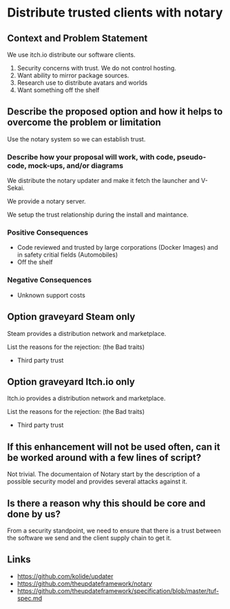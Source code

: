 # Distribute trusted clients with notary

## Context and Problem Statement

We use itch.io distribute our software clients.

1. Security concerns with trust. We do not control hosting.
1. Want ability to mirror package sources.
1. Research use to distribute avatars and worlds
1. Want something off the shelf

## Describe the proposed option and how it helps to overcome the problem or limitation

Use the notary system so we can establish trust.

### Describe how your proposal will work, with code, pseudo-code, mock-ups, and/or diagrams

We distribute the notary updater and make it fetch the launcher and V-Sekai.

We provide a notary server.

We setup the trust relationship during the install and maintance.

### Positive Consequences <!-- optional -->

- Code reviewed and trusted by large corporations (Docker Images) and in safety critial fields (Automobiles)
- Off the shelf

### Negative Consequences <!-- optional -->

- Unknown support costs

## Option graveyard Steam only

Steam provides a distribution network and marketplace.

List the reasons for the rejection: (the Bad traits)

* Third party trust

## Option graveyard Itch.io only

Itch.io provides a distribution network and marketplace.

List the reasons for the rejection: (the Bad traits)

* Third party trust

## If this enhancement will not be used often, can it be worked around with a few lines of script?

Not trivial. The documentaion of Notary start by the description of a possible security model and provides several attacks against it.

## Is there a reason why this should be core and done by us?

From a security standpoint, we need to ensure that there is a trust between the software we send and the client supply chain to get it.

## Links <!-- optional -->

- https://github.com/kolide/updater
- https://github.com/theupdateframework/notary
- https://github.com/theupdateframework/specification/blob/master/tuf-spec.md
